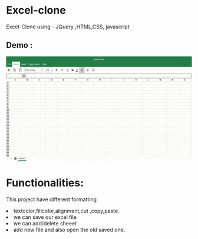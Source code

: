 # Excel-clone
Excel-Clone using - JQuery ,HTML,CSS, javascript

## Demo :
 
 <img src="https://github.com/PawanPatidar7/Excel-Clone/blob/main/demo.gif"/>
 
# Functionalities:
This project have  different formatting <br>
  <li>textcolor,fillcolor,alignment,cut ,copy,paste.</li>
  <li>we can save our excel file </li>
  <li>we can add/delete sheeet  </li>
  <li>add new file and also open the old saved one.  </li>
